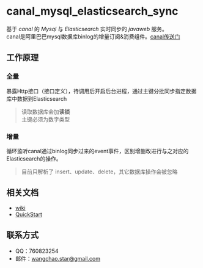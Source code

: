 # canal_mysql_elasticsearch_sync

基于 *canal* 的 *Mysql* 与 *Elasticsearch* 实时同步的 *javaweb* 服务。    
canal是阿里巴巴mysql数据库binlog的增量订阅&消费组件。[canal传送门](https://github.com/alibaba/canal)

## 工作原理
### 全量
暴露Http接口（接口定义），待调用后开启后台进程，通过主键分批同步指定数据库中数据到Elasticsearch
> 读取数据库会加**读锁**   
> 主键必须为数字类型

### 增量
循环监听canal通过binlog同步过来的event事件，区别增删改进行与之对应的Elasticsearch的操作。
> 目前只解析了 insert、update、delete，其它数据库操作会被忽略

## 相关文档
- [wiki](https://github.com/starcwang/canal_mysql_elasticsearch_sync/wiki)
- [QuickStart](https://github.com/starcwang/canal_mysql_elasticsearch_sync/wiki/QuickStart)

## 联系方式
- QQ：760823254
- 邮件：wangchao.star@gmail.com
